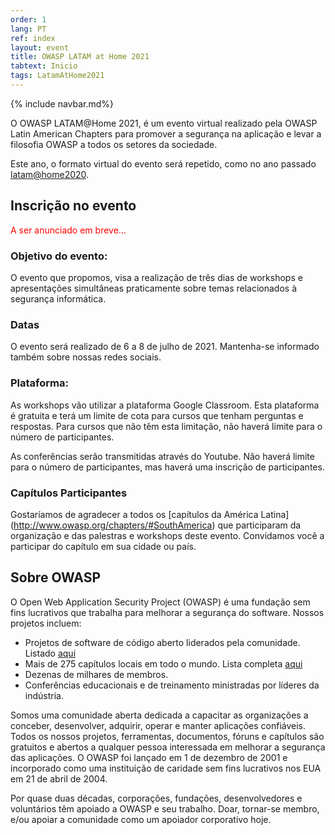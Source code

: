 ```yaml
---
order: 1
lang: PT
ref: index
layout: event
title: OWASP LATAM at Home 2021
tabtext: Inicio
tags: LatamAtHome2021
---
```

{% include navbar.md%}

O OWASP LATAM@Home 2021, é um evento virtual realizado pela OWASP Latin American Chapters para promover a segurança na aplicação e levar a filosofia OWASP a todos os setores da sociedade.

Este ano, o formato virtual do evento será repetido, como no ano passado [latam@home2020](/wwww-event-2020-latam-at-home/).

## Inscrição no evento
<p><span style="color:red">
A ser anunciado em breve...
</span></p>

### Objetivo do evento:
O evento que propomos, visa a realização de três dias de workshops e apresentações simultâneas praticamente sobre temas relacionados à segurança informática.

### Datas
O evento será realizado de 6 a 8 de julho de 2021. Mantenha-se informado também sobre nossas redes sociais.

### Plataforma:
As workshops vão utilizar a plataforma Google Classroom. Esta plataforma é gratuita e terá um limite de cota para cursos que tenham perguntas e respostas. Para cursos que não têm esta limitação, não haverá limite para o número de participantes.

As conferências serão transmitidas através do Youtube. Não haverá limite para o número de participantes, mas haverá uma inscrição de participantes.

### Capítulos Participantes
Gostaríamos de agradecer a todos os [capítulos da América Latina] (http://www.owasp.org/chapters/#SouthAmerica) que participaram da organização e das palestras e workshops deste evento. Convidamos você a participar do capítulo em sua cidade ou país.

## Sobre OWASP
O Open Web Application Security Project (OWASP) é uma fundação sem fins lucrativos que trabalha para melhorar a segurança do software. Nossos projetos incluem:
- Projetos de software de código aberto liderados pela comunidade. Listado [aqui](/projetos)
- Mais de 275 capítulos locais em todo o mundo. Lista completa [aqui](/chapters)
- Dezenas de milhares de membros.
- Conferências educacionais e de treinamento ministradas por líderes da indústria.

Somos uma comunidade aberta dedicada a capacitar as organizações a conceber, desenvolver, adquirir, operar e manter aplicações confiáveis. Todos os nossos projetos, ferramentas, documentos, fóruns e capítulos são gratuitos e abertos a qualquer pessoa interessada em melhorar a segurança das aplicações. O OWASP foi lançado em 1 de dezembro de 2001 e incorporado como uma instituição de caridade sem fins lucrativos nos EUA em 21 de abril de 2004.

Por quase duas décadas, corporações, fundações, desenvolvedores e voluntários têm apoiado a OWASP e seu trabalho. Doar, tornar-se membro, e/ou apoiar a comunidade como um apoiador corporativo hoje.
